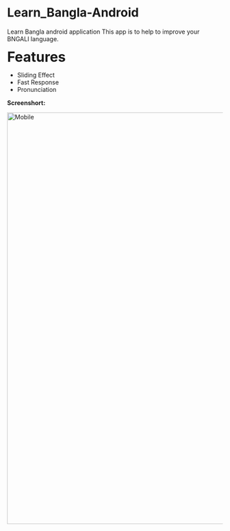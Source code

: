 # Learn_Bangla-Android
Learn Bangla android application
This app is to help to improve your BNGALI language.

<font size="6"> **Features** </font>
   * Sliding Effect
   * Fast Response
   * Pronunciation 

**Screenshort:**

<img width="960" alt="Mobile" src="https://user-images.githubusercontent.com/57448981/135229379-af9f9c36-07e5-4475-918d-5f3afacc33c8.png">


